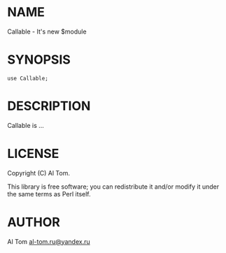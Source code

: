 # NAME

Callable - It's new $module

# SYNOPSIS

    use Callable;

# DESCRIPTION

Callable is ...

# LICENSE

Copyright (C) Al Tom.

This library is free software; you can redistribute it and/or modify
it under the same terms as Perl itself.

# AUTHOR

Al Tom <al-tom.ru@yandex.ru>
